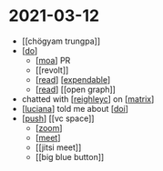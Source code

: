 # 2021-03-12

- [[chögyam trungpa]]
- [[do]]
  - [[moa]] PR
  - [[revolt]]
  - [[read]] [[expendable]]
  - [[read]] [[open graph]]
- chatted with [[reighleyc]] on [[matrix]]
- [[luciana]] told me about [[doi]]
- [[push]] [[vc space]]
  - [[zoom]]
  - [[meet]]
  - [[jitsi meet]]
  - [[big blue button]]

[//begin]: # "Autogenerated link references for markdown compatibility"
[do]: ../do "Do"
[moa]: ../moa "Moa"
[read]: ../read "Read"
[expendable]: ../expendable "expendable"

[//begin]: # "Autogenerated link references for markdown compatibility"
[do]: ../do "Do"
[moa]: ../moa "Moa"
[read]: ../read "Read"
[expendable]: ../expendable "expendable"
[reighleyc]: ../reighleyc "Reighleyc"
[matrix]: ../matrix "Matrix"
[luciana]: ../luciana "Luciana"
[doi]: ../doi "doi"
[push]: ../push "Push"
[zoom]: ../zoom "Zoom"
[meet]: ../meet "Meet"
[//end]: # "Autogenerated link references"